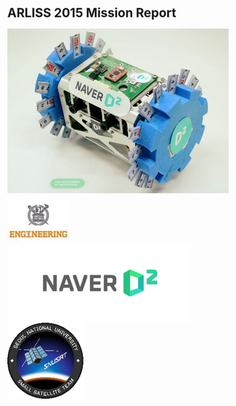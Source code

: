 # ARLISS 2015 Mission Report


![](ar15.jpg) 

![](engineering.jpg)
![](naver.png)
![](snusat.png)


